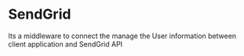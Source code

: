 # SendGrid
Its a middleware to connect the manage the User information between client application and SendGrid API
